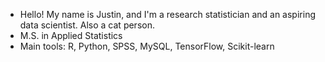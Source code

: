 - Hello! My name is Justin, and I'm a research statistician and an aspiring data scientist. Also a cat person.
- M.S. in Applied Statistics
- Main tools: R, Python, SPSS, MySQL, TensorFlow, Scikit-learn
<!---
srimpp/srimpp is a ✨ special ✨ repository because its `README.md` (this file) appears on your GitHub profile.
You can click the Preview link to take a look at your changes.
--->
